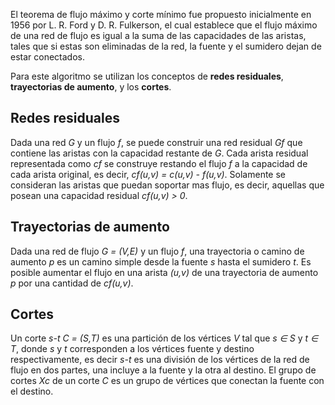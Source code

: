 El teorema de flujo máximo y corte mínimo fue propuesto inicialmente en 1956 por L. R. Ford y D. R. Fulkerson, el cual establece que el flujo máximo de una red de flujo es igual a la suma de las capacidades de las aristas, tales que si estas son eliminadas de la red, la fuente y el sumidero dejan de estar conectados.



Para este algoritmo se utilizan los conceptos de **redes residuales**, **trayectorias de aumento**, y los **cortes**.



## Redes residuales

Dada una red *G* y un flujo *f*, se puede construir una red residual *Gf* que contiene las aristas con la capacidad restante de *G*. Cada arista residual representada como *cf* se construye restando el flujo *f* a la capacidad de cada arista original, es decir, *cf(u,v) = c(u,v) - f(u,v)*. Solamente se consideran las aristas que puedan soportar mas flujo, es decir, aquellas que posean una capacidad residual *cf(u,v) > 0*.



## Trayectorias de aumento

Dada una red de flujo *G = (V,E)* y un flujo *f*, una trayectoria o camino de aumento *p* es un camino simple desde la fuente *s* hasta el sumidero *t*. Es posible aumentar el flujo en una arista *(u,v)* de una trayectoria de aumento *p* por una cantidad de *cf(u,v)*.



## Cortes

Un corte *s-t* *C = (S,T)* es una partición de los vértices *V* tal que *s ∈ S* y *t ∈ T*, donde *s* y *t* corresponden a los vértices fuente y destino respectivamente, es decir *s-t* es una división de los vértices de la red de flujo en dos partes, una incluye a la fuente y la otra al destino. El grupo de cortes *Xc* de un corte *C* es un grupo de vértices que conectan la fuente con el destino.

